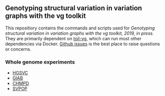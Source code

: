 ## Genotyping structural variation in variation graphs with the vg toolkit

This repositiory contains the commands and scripts used for *Genotyping structural variation in variation graphs with the vg toolkit, 2019, in press*.  They are primarily dependent on [toil-vg](https://github.com/vgteam/toil-vg), which can run most other dependencies via Docker.  [Github issues](https://github.com/vgteam/sv-genotyping-paper/issues/new) is the best place to raise questions or concerns.

### Whole genome experiments
* [HGSVC](whole-genome/HGSVC.md)
* [GIAB](whole-genome/GIAB.md)
* [CHMPD](whole-genome/CHMPD.md)
* [SVPOP](whole-genome/SVPOP.md)

